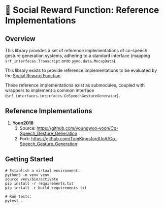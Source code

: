 # :closed_book: Social Reward Function: Reference Implementations

## Overview

This library provides a set of reference implementations of co-speech gesture generation systems, adhering to a standard
interface (mapping `srf_interfaces.Transcript` onto `pymo.data.MocapData`).

This library exists to provide reference implementations to be evaluated by the [Social Reward Function](https://github.com/TomKingsfordUoA/social-reward-function).

These reference implementations exist as submodules, coupled with wrappers to implement a common interface (`srf_interfaces.interfaces.CoSpeechGestureGenerator`).

## Reference Implementations

1. __Yoon2018__ 
   1. Source: https://github.com/youngwoo-yoon/Co-Speech_Gesture_Generation
   2. Fork: https://github.com/TomKingsfordUoA/Co-Speech_Gesture_Generation

## Getting Started

    # Establish a virtual environment:
    python3 -m venv venv
    source venv/bin/activate
    pip install -r requirements.txt
    pip install -r build_requirements.txt

    # Run tests:
    pytest .